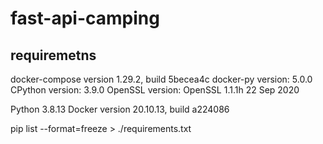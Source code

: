 # fast-api-camping


## requiremetns
docker-compose version 1.29.2, build 5becea4c
docker-py version: 5.0.0
CPython version: 3.9.0
OpenSSL version: OpenSSL 1.1.1h  22 Sep 2020


Python 3.8.13
Docker version 20.10.13, build a224086


 pip list --format=freeze > ./requirements.txt
